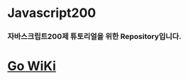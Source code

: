 # Javascript200

### 자바스크립트200제 튜토리얼을 위한 Repository입니다.

# [Go WiKi](https://dev.venet.kr/flowermisty/javascript200/-/wikis/JavascriptExHistory)